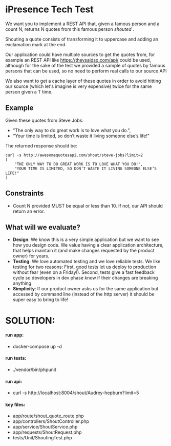 # iPresence Tech Test 



We want you to implement a REST API that, given a famous person and a count N, returns N quotes from this famous person _shouted_ .

Shouting a quote consists of transforming it to uppercase and adding an exclamation mark at the end. 

Our application could have multiple sources to get the quotes from, for example an REST API like https://theysaidso.com/api/ could be used, 
although for the sake of the test we provided a sample of quotes by famous persons that can be used, so no need to perform real calls to our source API

We also want to get a cache layer of these quotes in order to avoid hitting our source (which let's imagine is very expensive) twice for the same person given a T time.

## Example 

Given these quotes from Steve Jobs:
- "The only way to do great work is to love what you do.",
- "Your time is limited, so don’t waste it living someone else’s life!"

The returned response should be:
```
curl -s http://awesomequotesapi.com/shout/steve-jobs?limit=2
[
    "THE ONLY WAY TO DO GREAT WORK IS TO LOVE WHAT YOU DO!",
    "YOUR TIME IS LIMITED, SO DON’T WASTE IT LIVING SOMEONE ELSE’S LIFE!"
]
```

## Constraints 
- Count N provided MUST be equal or less than 10. If not, our API should return an error.

## What will we evaluate?
* **Design**: We know this is a very simple application but we want to see how you design code. We value having a clear application architecture, that helps maintain it (and make changes requested by the product owner) for years.
* **Testing**: We love automated testing and we love reliable tests. We like testing for two reasons: First, good tests let us deploy to production without fear (even on a Friday!). Second, tests give a fast feedback cycle so developers in dev phase know if their changes are breaking anything.
* **Simplicity**: If our product owner asks us for the same application but accessed by command line (instead of the http server) it should be super easy to bring to life!

# SOLUTION:

#### run app:
- docker-compose up -d

#### run tests:
- ./vendor/bin/phpunit

#### run api:
- curl -s http://localhost:8004/shout/Audrey-hepburn?limit=5

#### key files:
- app/route/shout_quote_route.php
- app/controllers/ShoutController.php
- app/service/ShoutService.php
- app/requests/ShoutRequest.php
- tests/Unit/ShoutingTest.php


